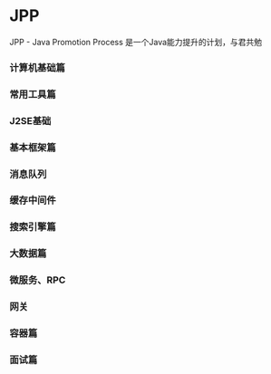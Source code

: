 # JPP

JPP - Java Promotion Process 是一个Java能力提升的计划，与君共勉

### 计算机基础篇



### 常用工具篇



### J2SE基础



### 基本框架篇



### 消息队列



### 缓存中间件



### 搜索引擎篇



### 大数据篇



### 微服务、RPC



### 网关



### 容器篇



### 面试篇





